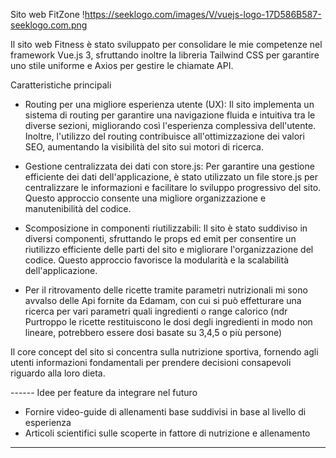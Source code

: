 Sito web FitZone
 !https://seeklogo.com/images/V/vuejs-logo-17D586B587-seeklogo.com.png

Il sito web Fitness è stato sviluppato per consolidare le mie competenze nel framework Vue.js 3, sfruttando inoltre la libreria Tailwind CSS per garantire uno stile uniforme e Axios per gestire le chiamate API. 


Caratteristiche principali
* Routing per una migliore esperienza utente (UX): Il sito implementa un sistema di routing per garantire una navigazione fluida e intuitiva tra le diverse sezioni, migliorando così l'esperienza complessiva dell'utente. Inoltre, l'utilizzo del routing contribuisce all'ottimizzazione dei valori SEO, aumentando la visibilità del sito sui motori di ricerca.

* Gestione centralizzata dei dati con store.js: Per garantire una gestione efficiente dei dati dell'applicazione, è stato utilizzato un file store.js per centralizzare le informazioni e facilitare lo sviluppo progressivo del sito. Questo approccio consente una migliore organizzazione e manutenibilità del codice.

* Scomposizione in componenti riutilizzabili: Il sito è stato suddiviso in diversi componenti, sfruttando le props ed emit per consentire un riutilizzo efficiente delle parti del sito e migliorare l'organizzazione del codice. Questo approccio favorisce la modularità e la scalabilità dell'applicazione.

* Per il ritrovamento delle ricette tramite parametri nutrizionali mi sono avvalso delle Api fornite da Edamam, con cui si può effetturare una ricerca per vari parametri quali ingredienti o range calorico (ndr Purtroppo le ricette restituiscono le dosi degli ingredienti in modo non lineare, potrebbero essere dosi basate su 3,4,5 o più persone)

Il core concept del sito si concentra sulla nutrizione sportiva, fornendo agli utenti informazioni fondamentali per prendere decisioni consapevoli riguardo alla loro dieta. 

------ Idee per feature da integrare nel futuro

* Fornire video-guide di allenamenti base suddivisi in base al livello di esperienza
* Articoli scientifici sulle scoperte in fattore di nutrizione e allenamento 

----------------------------


